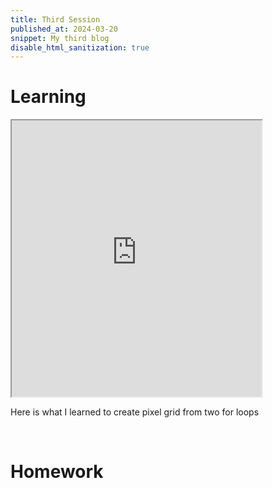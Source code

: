 ```yaml
---
title: Third Session
published_at: 2024-03-20
snippet: My third blog
disable_html_sanitization: true
---
```

# Learning
<iframe src="https://editor.p5js.org/kimnhudiep2003/full/dOCKXt7-E" width = "400px" height = "442px"></iframe>
<p>Here is what I learned to create pixel grid from two for loops</p>
<br>

# Homework
